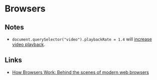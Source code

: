 # Browsers
## Notes
- `document.querySelector("video").playbackRate = 1.4` will [increase video playback](https://mjtsai.com/blog/2018/06/25/speeding-up-wwdc-videos/).

## Links
- [How Browsers Work: Behind the scenes of modern web browsers](https://www.html5rocks.com/en/tutorials/internals/howbrowserswork/)